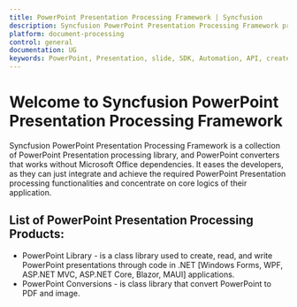 ```yaml
---
title: PowerPoint Presentation Processing Framework | Syncfusion
description: Syncfusion PowerPoint Presentation Processing Framework provides PowerPoint Presentation processing library, and PowerPoint converters without Microsoft Office.
platform: document-processing
control: general
documentation: UG
keywords: PowerPoint, Presentation, slide, SDK, Automation, API, create, convert, read
---
```


# Welcome to Syncfusion PowerPoint Presentation Processing Framework

Syncfusion PowerPoint Presentation Processing Framework is a collection of PowerPoint Presentation processing library, and PowerPoint converters that works without Microsoft Office dependencies. It eases the developers, as they can just integrate and achieve the required PowerPoint Presentation processing functionalities and concentrate on core logics of their application.


## List of PowerPoint Presentation Processing Products:

* PowerPoint Library - is a class library used to create, read, and write PowerPoint presentations through code in .NET [Windows Forms, WPF, ASP.NET MVC, ASP.NET Core, Blazor, MAUI] applications.
* PowerPoint Conversions - is class library that convert PowerPoint to PDF and image.

